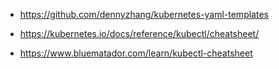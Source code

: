 - https://github.com/dennyzhang/kubernetes-yaml-templates

- https://kubernetes.io/docs/reference/kubectl/cheatsheet/

- https://www.bluematador.com/learn/kubectl-cheatsheet


